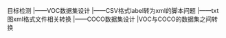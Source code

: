 

目标检测
   |——VOC数据集设计
      |——CSV格式label转为xml的脚本问题
      |——txt图xml格式文件相关转换
   |——COCO数据集设计
      |VOC与COCO的数据集之间转换
